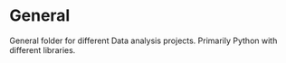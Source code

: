 # General
General folder for different Data analysis projects.
Primarily Python with different libraries.

